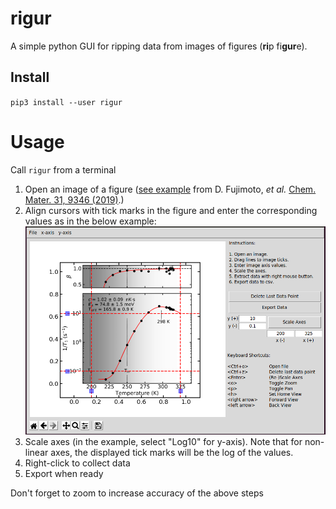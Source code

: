# rigur

A simple python GUI for ripping data from images of figures (**ri**p fi**gur**e).

## Install 

`pip3 install --user rigur`

# Usage

Call `rigur` from a terminal

1. Open an image of a figure ([see example](https://github.com/dfujim/rigur/blob/master/images/fig3.png) from D. Fujimoto, _et al._ [Chem. Mater. 31, 9346 (2019)](http://doi.org/10.1021/acs.chemmater.9b02864).)
2. Align cursors with tick marks in the figure and enter the corresponding values as in the below example:
<a href="https://github.com/dfujim/rigur/blob/master/images/screenshot.png"><img src="https://raw.githubusercontent.com/dfujim/rigur/master/images/screenshot.png" width="800"></a>
3. Scale axes (in the example, select "Log10" for y-axis). Note that for non-linear axes, the displayed tick marks will be the log of the values.
4. Right-click to collect data
5. Export when ready

Don't forget to zoom to increase accuracy of the above steps
